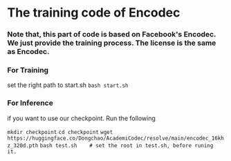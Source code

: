 # The training code of Encodec

### Note that, this part of code is based on Facebook's Encodec. We just provide the training process. The license is the same as Encodec.

### For Training
set the right path to start.sh
`bash start.sh`

### For Inference
if you want to use our checkpoint. Run the following <br>

`mkdir checkpoint`
`cd checkpoint`
`wget https://huggingface.co/Dongchao/AcademiCodec/resolve/main/encodec_16khz_320d.pth`
`bash test.sh    # set the root in test.sh, before runing it.`
